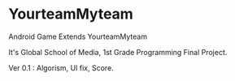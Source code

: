 # YourteamMyteam
Android Game Extends YourteamMyteam

  It's Global School of Media, 1st Grade Programming Final Project.

  Ver 0.1 : Algorism, UI fix, Score.
